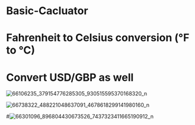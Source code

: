 # Basic-Cacluator
# Fahrenheit to Celsius conversion (°F to °C)
# Convert USD/GBP as well




![66106235_379154776285305_930515595370168320_n](https://user-images.githubusercontent.com/46280184/60795525-bb6fa080-a163-11e9-8afe-68ed89d1957d.jpg)

![66738322_488221048637091_4678618299141980160_n](https://user-images.githubusercontent.com/46280184/60795526-bb6fa080-a163-11e9-94cf-81c424043562.jpg)


#![66301096_896804430673526_7437323411665190912_n](https://user-images.githubusercontent.com/46280184/60795859-5c5e5b80-a164-11e9-8737-be2e63bbf8bf.jpg)
